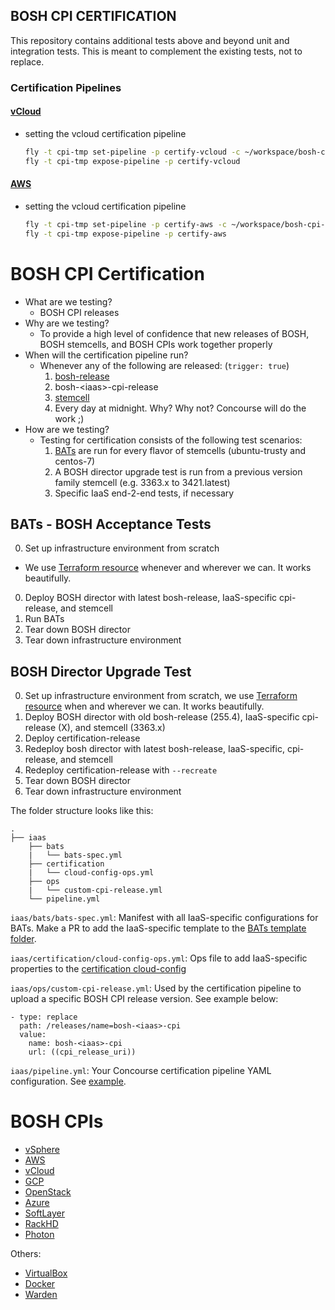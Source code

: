 ## BOSH CPI CERTIFICATION

This repository contains additional tests above and beyond unit and integration
tests. This is meant to complement the existing tests, not to replace.

### Certification Pipelines

#### [vCloud](https://bosh-cpi-tmp.ci.cf-app.com/teams/pivotal/pipelines/certify-vcloud)

* setting the vcloud certification pipeline

  ```bash
  fly -t cpi-tmp set-pipeline -p certify-vcloud -c ~/workspace/bosh-cpi-certification/vcloud/pipeline.yml --load-vars-from <( lpass show --note YOUR_CERTIFICATION_SECRETS)
  fly -t cpi-tmp expose-pipeline -p certify-vcloud
  ```

#### [AWS](https://bosh-cpi-tmp.ci.cf-app.com/teams/pivotal/pipelines/certify-aws)

* setting the vcloud certification pipeline

  ```bash
  fly -t cpi-tmp set-pipeline -p certify-aws -c ~/workspace/bosh-cpi-certification/aws/pipeline.yml --load-vars-from <( lpass show --note YOUR_CERTIFICATION_SECRETS)
  fly -t cpi-tmp expose-pipeline -p certify-aws
  ```


# BOSH CPI Certification

* What are we testing?
	- BOSH CPI releases
* Why are we testing?
	- To provide a high level of confidence that new releases of BOSH, BOSH stemcells, and BOSH CPIs work together properly
* When will the certification pipeline run?
	- Whenever any of the following are released: (`trigger: true`)
		1. [bosh-release](https://bosh.io/releases/github.com/cloudfoundry/bosh?all=1)
		1. bosh-\<iaas\>-cpi-release
		1. [stemcell](https://bosh.io/stemcells)
        1. Every day at midnight. Why? Why not? Concourse will do the work ;)
* How are we testing?
  - Testing for certification consists of the following test scenarios:
    1. [BATs](https://github.com/cloudfoundry/bosh-acceptance-tests/tree/gocli-bats) are run for every flavor of stemcells (ubuntu-trusty and centos-7)
    1. A BOSH director upgrade test is run from a previous version family stemcell (e.g. 3363.x to 3421.latest)
    1. Specific IaaS end-2-end tests, if necessary


## BATs - BOSH Acceptance Tests
0. Set up infrastructure environment from scratch
  - We use [Terraform resource](https://github.com/ljfranklin/terraform-resource) whenever and wherever we can. It works beautifully.
0. Deploy BOSH director with latest bosh-release, IaaS-specific cpi-release, and stemcell
0. Run BATs
0. Tear down BOSH director
0. Tear down infrastructure environment

## BOSH Director Upgrade Test
0. Set up infrastructure environment from scratch, we use [Terraform resource](https://github.com/ljfranklin/terraform-resource) when and wherever we can. It works beautifully.
0. Deploy BOSH director with old bosh-release (255.4), IaaS-specific cpi-release (X), and stemcell (3363.x)
0. Deploy certification-release
0. Redeploy bosh director with latest bosh-release, IaaS-specific, cpi-release, and stemcell
0. Redeploy certification-release with `--recreate`
0. Tear down BOSH director
0. Tear down infrastructure environment

The folder structure looks like this:
```
.
├── iaas
    ├── bats
    |   └── bats-spec.yml
    ├── certification
    |   └── cloud-config-ops.yml
    ├── ops
    |   └── custom-cpi-release.yml
    └── pipeline.yml
```

`iaas/bats/bats-spec.yml`: Manifest with all IaaS-specific configurations for BATs. Make a PR to add the IaaS-specific template to the [BATs template folder](https://github.com/cloudfoundry/bosh-acceptance-tests/tree/gocli-bats/templates).

`iaas/certification/cloud-config-ops.yml`: Ops file to add IaaS-specific properties to the [certification cloud-config](https://github.com/cloudfoundry-incubator/bosh-cpi-certification/blob/46152f8d50562c39cb70d0f442920c7b78a0c752/shared/assets/certification-release/cloud-config.yml)

`iaas/ops/custom-cpi-release.yml`: Used by the certification pipeline to upload a specific BOSH CPI release version. See example below:
```
- type: replace
  path: /releases/name=bosh-<iaas>-cpi
  value:
    name: bosh-<iaas>-cpi
    url: ((cpi_release_uri))
```

`iaas/pipeline.yml`: Your Concourse certification pipeline YAML configuration. See [example](https://github.com/cloudfoundry-incubator/bosh-cpi-certification/blob/46152f8d50562c39cb70d0f442920c7b78a0c752/gcp/pipeline.yml).

# BOSH CPIs
* [vSphere](https://github.com/cloudfoundry-incubator/bosh-vsphere-cpi-release)
* [AWS](https://github.com/cloudfoundry-incubator/bosh-aws-cpi-release)
* [vCloud](https://github.com/cloudfoundry-incubator/bosh-vcloud-cpi-release)
* [GCP](https://github.com/cloudfoundry-incubator/bosh-google-cpi-release)
* [OpenStack](https://github.com/cloudfoundry-incubator/bosh-openstack-cpi-release)
* [Azure](https://github.com/cloudfoundry-incubator/bosh-azure-cpi-release)
* [SoftLayer](https://github.com/cloudfoundry/bosh-softlayer-cpi-release)
* [RackHD](https://github.com/cloudfoundry-incubator/bosh-rackhd-cpi-release)
* [Photon](https://github.com/cloudfoundry-incubator/bosh-photon-cpi-release)

Others:
* [VirtualBox](https://github.com/cppforlife/bosh-virtualbox-cpi-release)
* [Docker](https://github.com/cppforlife/bosh-docker-cpi-release)
* [Warden](https://github.com/cppforlife/bosh-warden-cpi-release)
